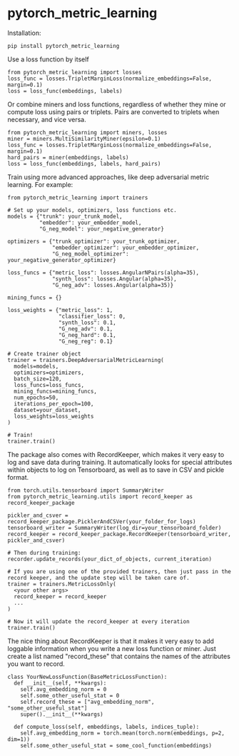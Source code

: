 # pytorch_metric_learning

Installation:
```
pip install pytorch_metric_learning
```

Use a loss function by itself
```
from pytorch_metric_learning import losses
loss_func = losses.TripletMarginLoss(normalize_embeddings=False, margin=0.1)
loss = loss_func(embeddings, labels)
```

Or combine miners and loss functions, regardless of whether they mine or compute loss using pairs or triplets. Pairs are converted to triplets when necessary, and vice versa.
```
from pytorch_metric_learning import miners, losses
miner = miners.MultiSimilarityMiner(epsilon=0.1)
loss_func = losses.TripletMarginLoss(normalize_embeddings=False, margin=0.1)
hard_pairs = miner(embeddings, labels)
loss = loss_func(embeddings, labels, hard_pairs)
```

Train using more advanced approaches, like deep adversarial metric learning. For example:
```
from pytorch_metric_learning import trainers

# Set up your models, optimizers, loss functions etc.
models = {"trunk": your_trunk_model, 
          "embedder": your_embedder_model,
          "G_neg_model": your_negative_generator}

optimizers = {"trunk_optimizer": your_trunk_optimizer, 
              "embedder_optimizer": your_embedder_optimizer,
              "G_neg_model_optimizer": your_negative_generator_optimizer}
              
loss_funcs = {"metric_loss": losses.AngularNPairs(alpha=35),
              "synth_loss": losses.Angular(alpha=35), 
              "G_neg_adv": losses.Angular(alpha=35)}

mining_funcs = {}

loss_weights = {"metric_loss": 1, 
                "classifier_loss": 0,
                "synth_loss": 0.1,
                "G_neg_adv": 0.1,
                "G_neg_hard": 0.1,
                "G_neg_reg": 0.1}

# Create trainer object
trainer = trainers.DeepAdversarialMetricLearning(
  models=models,
  optimizers=optimizers,
  batch_size=120,
  loss_funcs=loss_funcs,
  mining_funcs=mining_funcs,
  num_epochs=50,
  iterations_per_epoch=100,
  dataset=your_dataset,
  loss_weights=loss_weights
)
  
# Train!
trainer.train()
```

The package also comes with RecordKeeper, which makes it very easy to log and save data during training. It automatically looks for special attributes within objects to log on Tensorboard, as well as to save in CSV and pickle format.
```
from torch.utils.tensorboard import SummaryWriter
from pytorch_metric_learning.utils import record_keeper as record_keeper_package

pickler_and_csver = record_keeper_package.PicklerAndCSVer(your_folder_for_logs)
tensorboard_writer = SummaryWriter(log_dir=your_tensorboard_folder)
record_keeper = record_keeper_package.RecordKeeper(tensorboard_writer, pickler_and_csver)

# Then during training:
recorder.update_records(your_dict_of_objects, current_iteration)

# If you are using one of the provided trainers, then just pass in the record keeper, and the update step will be taken care of.
trainer = trainers.MetricLossOnly(
  <your other args>
  record_keeper = record_keeper
  ...
)

# Now it will update the record_keeper at every iteration
trainer.train()
```

The nice thing about RecordKeeper is that it makes it very easy to add loggable information when you write a new loss function or miner. Just create a list named "record_these" that contains the names of the attributes you want to record.
```
class YourNewLossFunction(BaseMetricLossFunction):
  def __init__(self, **kwargs):
    self.avg_embedding_norm = 0
    self.some_other_useful_stat = 0
    self.record_these = ["avg_embedding_norm", "some_other_useful_stat"]
    super().__init__(**kwargs)
    
  def compute_loss(self, embeddings, labels, indices_tuple):
    self.avg_embedding_norm = torch.mean(torch.norm(embeddings, p=2, dim=1))
    self.some_other_useful_stat = some_cool_function(embeddings)
```

